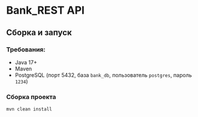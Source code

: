# Bank_REST API

## Сборка и запуск

### Требования:
- Java 17+
- Maven
- PostgreSQL (порт 5432, база `bank_db`, пользователь `postgres`, пароль `1234`)

### Сборка проекта
```bash
mvn clean install


